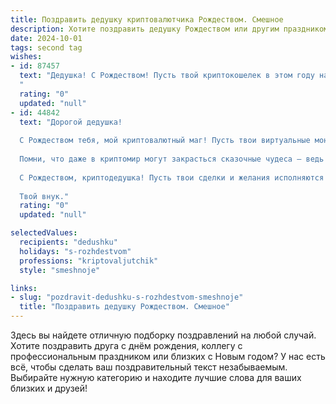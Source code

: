 ```yaml
---
title: Поздравить дедушку криптовалютчика Рождеством. Смешное
description: Хотите поздравить дедушку Рождеством или другим праздником? Наш ИИ создаст незабываемое поздравление, а вы обязательно выделитесь среди других.  
date: 2024-10-01
tags: second tag
wishes:
- id: 87457
  text: "Дедушка! С Рождеством! Пусть твой криптокошелек в этом году наполнится не только биткоинами, но и радостью, счастьем, и чтобы  дефляция добра в твоей жизни никогда не наступила!  Пусть фортуна улыбнется тебе не меньше, чем курс твоей любимой криптовалюты!  Здоровья тебе крепкого, как блокчейн, и веселья – целого майнинг-пула!
  "
  rating: "0"
  updated: "null"
- id: 44842
  text: "Дорогой дедушка!
  
  С Рождеством тебя, мой криптовалютный маг! Пусть твои виртуальные монеты растут, как новогодние ели, а блокчейн будет стабильным, как наш семейный уют! Желаю, чтобы у тебя в кошелечке всегда были только зеленые цифры, а курсы подскакивали так же высоко, как наши новогодние мечты!
  
  Помни, что даже в криптомир могут закрасться сказочные чудеса — ведь именно ты научил меня, что настоящая прибыль приходит не только от биткойнов, но и от радости общения с близкими! Пусть каждое утро будет приносить только прибыль и отличное настроение, а на Новый год я традиционно ожидаю твои дедушкинские \"инвестиционные советы\" за праздничным столом!
  
  С Рождеством, криптодедушка! Пусть твои сделки и желания исполняются на немыслимых уровнях!
  
  Твой внук."
  rating: "0"
  updated: "null"

selectedValues:
  recipients: "dedushku"
  holidays: "s-rozhdestvom"
  professions: "kriptovaljutchik"
  style: "smeshnoje"

links:
- slug: "pozdravit-dedushku-s-rozhdestvom-smeshnoje"
  title: "Поздравить дедушку Рождеством. Смешное"
---
```


Здесь вы найдете отличную подборку поздравлений на любой случай.
Хотите поздравить друга с днём рождения, коллегу с профессиональным праздником или близких с Новым годом? У нас есть всё, чтобы сделать ваш поздравительный текст незабываемым. Выбирайте нужную категорию и находите лучшие слова для ваших близких и друзей!
